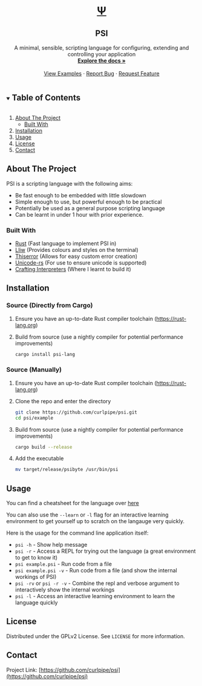 <!-- PROJECT LOGO -->
<br />
<p align="center">
  <a href="https://github.com/curlpipe/psi">
    <h1 align="center">Ψ</h1>
  </a>

  <h2 align="center">PSI</h2>

  <p align="center">
     A minimal, sensible, scripting language for configuring, extending and controlling your application 
    <br />
    <a href="https://github.com/curlpipe/psi"><strong>Explore the docs »</strong></a>
    <br />
    <br />
    <a href="https://github.com/curlpipe/psi">View Examples</a>
    ·
    <a href="https://github.com/curlpipe/psi/issues">Report Bug</a>
    ·
    <a href="https://github.com/curlpipe/psi/issues">Request Feature</a>
  </p>
</p>



<!-- TABLE OF CONTENTS -->
<details open="open">
  <summary><h2 style="display: inline-block">Table of Contents</h2></summary>
  <ol>
    <li>
      <a href="#about-the-project">About The Project</a>
      <ul>
        <li><a href="#built-with">Built With</a></li>
      </ul>
    </li>
    <li><a href="#installation">Installation</a></li>
    <li><a href="#usage">Usage</a></li>
    <li><a href="#license">License</a></li>
    <li><a href="#contact">Contact</a></li>
  </ol>
</details>



<!-- ABOUT THE PROJECT -->
## About The Project

PSI is a scripting language with the following aims:

- Be fast enough to be embedded with little slowdown
- Simple enough to use, but powerful enough to be practical
- Potentially be used as a general purpose scripting language
- Can be learnt in under 1 hour with prior experience.

### Built With

* [Rust](https://rust-lang.org) (Fast language to implement PSI in)
* [Lliw](https://github.com/curlpipe/lliw) (Provides colours and styles on the terminal)
* [Thiserror](https://github.com/dtolnay/thiserror) (Allows for easy custom error creation)
* [Unicode-rs](https://unicode-rs.github.io/) (For use to ensure unicode is supported)
* [Crafting Interpreters](https://craftinginterpreters.com) (Where I learnt to build it)

## Installation
<!--
### Binary
1. Install `curl` in your distro
2. Run the command
   
   ```sh
   curl -o /usr/bin/psi https://github.com/curlpipe/psi/release/...
   ```
3. You now have the `psi` executable ready to go
-->

### Source (Directly from Cargo)
1. Ensure you have an up-to-date Rust compiler toolchain (https://rust-lang.org)
2. Build from source (use a nightly compiler for potential performance improvements)
   
   ```sh
   cargo install psi-lang
   ```

### Source (Manually)
1. Ensure you have an up-to-date Rust compiler toolchain (https://rust-lang.org)
2. Clone the repo and enter the directory
   
   ```sh
   git clone https://github.com/curlpipe/psi.git
   cd psi/example
   ```
3. Build from source (use a nightly compiler for potential performance improvements)
   
   ```sh
   cargo build --release
   ```
4. Add the executable

   ```sh
   mv target/release/psibyte /usr/bin/psi
   ```

<!-- USAGE EXAMPLES -->
## Usage

You can find a cheatsheet for the language over [here](https://docs.rs/psi-lang)

You can also use the `--learn` or `-l` flag for an interactive learning environment to get yourself up to scratch on the langauge very quickly.

Here is the usage for the command line application itself:

- `psi -h` - Show help message
- `psi -r` - Access a REPL for trying out the language (a great environment to get to know it)
- `psi example.psi` - Run code from a file
- `psi example.psi -v` - Run code from a file (and show the internal workings of PSI)
- `psi -rv` or `psi -r -v` - Combine the repl and verbose argument to interactively show the internal workings
- `psi -l` - Access an interactive learning environment to learn the language quickly

<!-- LICENSE -->
## License

Distributed under the GPLv2 License. See `LICENSE` for more information.

<!-- CONTACT -->
## Contact

Project Link: [https://github.com/curlpipe/psi](https://github.com/curlpipe/psi)
